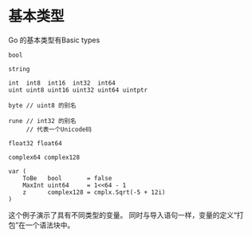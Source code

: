 # 基本类型

Go 的基本类型有Basic types

```
bool

string

int  int8  int16  int32  int64
uint uint8 uint16 uint32 uint64 uintptr

byte // uint8 的别名

rune // int32 的别名
     // 代表一个Unicode码

float32 float64

complex64 complex128
```

```
var (
	ToBe   bool       = false
	MaxInt uint64     = 1<<64 - 1
	z      complex128 = cmplx.Sqrt(-5 + 12i)
)
```

这个例子演示了具有不同类型的变量。 同时与导入语句一样，变量的定义“打包”在一个语法块中。